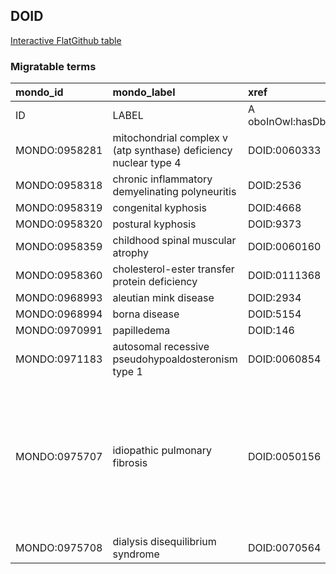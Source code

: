 ## DOID
[Interactive FlatGithub table](https://flatgithub.com/monarch-initiative/mondo-ingest?filename=src/ontology/slurp/doid.tsv)

### Migratable terms
| mondo_id      | mondo_label                                                      | xref                 | xref_source                | original_label                                                   | definition                                                                                                                                     | parents                     |
|:--------------|:-----------------------------------------------------------------|:---------------------|:---------------------------|:-----------------------------------------------------------------|:-----------------------------------------------------------------------------------------------------------------------------------------------|:----------------------------|
| ID            | LABEL                                                            | A oboInOwl:hasDbXref | >A oboInOwl:source SPLIT=| |                                                                  | A IAO:0000115                                                                                                                                  | SC %                        |
| MONDO:0958281 | mitochondrial complex v (atp synthase) deficiency nuclear type 4 | DOID:0060333         | MONDO:equivalentTo         | mitochondrial complex V (ATP synthase) deficiency nuclear type 4 |                                                                                                                                                | MONDO:0014471               |
| MONDO:0958318 | chronic inflammatory demyelinating polyneuritis                  | DOID:2536            | MONDO:equivalentTo         | chronic inflammatory demyelinating polyneuritis                  |                                                                                                                                                | MONDO:0002336               |
| MONDO:0958319 | congenital kyphosis                                              | DOID:4668            | MONDO:equivalentTo         | congenital kyphosis                                              |                                                                                                                                                |                             |
| MONDO:0958320 | postural kyphosis                                                | DOID:9373            | MONDO:equivalentTo         | postural kyphosis                                                |                                                                                                                                                |                             |
| MONDO:0958359 | childhood spinal muscular atrophy                                | DOID:0060160         | MONDO:equivalentTo         | childhood spinal muscular atrophy                                |                                                                                                                                                | MONDO:0001516               |
| MONDO:0958360 | cholesterol-ester transfer protein deficiency                    | DOID:0111368         | MONDO:equivalentTo         | cholesterol-ester transfer protein deficiency                    |                                                                                                                                                | MONDO:0002525               |
| MONDO:0968993 | aleutian mink disease                                            | DOID:2934            | MONDO:equivalentTo         | aleutian mink disease                                            |                                                                                                                                                | MONDO:0005108               |
| MONDO:0968994 | borna disease                                                    | DOID:5154            | MONDO:equivalentTo         | borna disease                                                    |                                                                                                                                                | MONDO:0005108|MONDO:0002602 |
| MONDO:0970991 | papilledema                                                      | DOID:146             | MONDO:equivalentTo         | papilledema                                                      |                                                                                                                                                | MONDO:0002135               |
| MONDO:0971183 | autosomal recessive pseudohypoaldosteronism type 1               | DOID:0060854         | MONDO:equivalentTo         | autosomal recessive pseudohypoaldosteronism type 1               |                                                                                                                                                | MONDO:0018638|MONDO:0006025 |
| MONDO:0975707 | idiopathic pulmonary fibrosis                                    | DOID:0050156         | MONDO:equivalentTo         | idiopathic pulmonary fibrosis                                    | A pulmonary fibrosis that is characterized by scarring of the lung characterized by  stiffness in the lungs and makes it difficult to breathe. | MONDO:0002771|MONDO:0000426 |
| MONDO:0975708 | dialysis disequilibrium syndrome                                 | DOID:0070564         | MONDO:equivalentTo         | dialysis disequilibrium syndrome                                 |                                                                                                                                                | MONDO:0002254               |